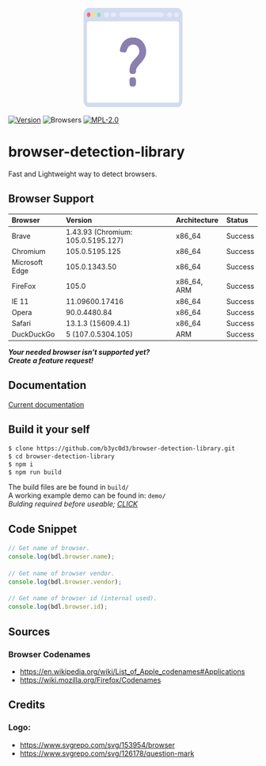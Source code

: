 <p align="center">
    <img src="assets/bdl_logo.svg" width="200" height="200">
</p>

[![Version](https://img.shields.io/github/package-json/v/b3yc0d3/browser-detection-library)](https://github.com/b3yc0d3/browser-detection-library/blob/master/CHANGELOG.md)
![Browsers](https://img.shields.io/badge/browser-brave%20%7C%20chromium%20%7C%20edge%20%7C%20firefox%20%7C%20ie11%20%7C%20opera%20%7C%20safari%20%7C%20duckduckgo-lightgrey)
[![MPL-2.0](https://img.shields.io/github/license/b3yc0d3/browser-detection-library)](https://github.com/b3yc0d3/browser-detection-library/blob/master/LICENSE)


# browser-detection-library
Fast and Lightweight way to detect browsers.


## Browser Support
| Browser        | Version                            | Architecture | Status  |
| :------------- | :--------------------------------- | :----------- | :------ |
| Brave          | 1.43.93 (Chromium: 105.0.5195.127) | x86_64       | Success |
| Chromium       | 105.0.5195.125                     | x86_64       | Success |
| Microsoft Edge | 105.0.1343.50                      | x86_64       | Success |
| FireFox        | 105.0                              | x86_64, ARM  | Success |
| IE 11          | 11.09600.17416                     | x86_64       | Success |
| Opera          | 90.0.4480.84                       | x86_64       | Success |
| Safari         | 13.1.3 (15609.4.1)                 | x86_64       | Success |
| DuckDuckGo     | 5 (107.0.5304.105)                 | ARM          | Success |

***Your needed browser isn't supported yet?***<br>
***Create a feature request!***


## Documentation
[Current documentation](/docs)


## Build it your self
```console
$ clone https://github.com/b3yc0d3/browser-detection-library.git
$ cd browser-detection-library
$ npm i
$ npm run build
```
The build files are be found in `build/`<br>
A working example demo can be found in: `demo/`<br>
*Bulding required before useable; [CLICK](#build-it-your-self)*


## Code Snippet
```js
// Get name of browser.
console.log(bdl.browser.name);

// Get name of browser vendor.
console.log(bdl.browser.vendor);

// Get name of browser id (internal used).
console.log(bdl.browser.id);
```


## Sources
### Browser Codenames
- https://en.wikipedia.org/wiki/List_of_Apple_codenames#Applications
- https://wiki.mozilla.org/Firefox/Codenames


## Credits
### Logo:
- https://www.svgrepo.com/svg/153954/browser
- https://www.svgrepo.com/svg/126178/question-mark